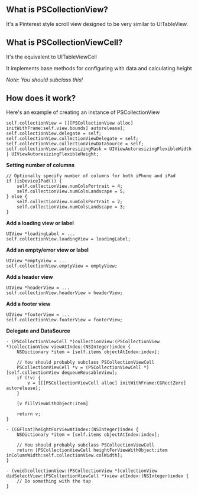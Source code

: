 What is PSCollectionView?
---
It's a Pinterest style scroll view designed to be very similar to UITableView.

What is PSCollectionViewCell?
---
It's the equivalent to UITableViewCell

It implements base methods for configuring with data and calculating height

*Note: You should subclass this!*

How does it work?
---

Here's an example of creating an instance of PSCollectionView

    self.collectionView = [[[PSCollectionView alloc] initWithFrame:self.view.bounds] autorelease];
    self.collectionView.delegate = self;
    self.collectionView.collectionViewDelegate = self;
    self.collectionView.collectionViewDataSource = self;
    self.collectionView.autoresizingMask = UIViewAutoresizingFlexibleWidth | UIViewAutoresizingFlexibleHeight;

**Setting number of columns**

    // Optionally specify number of columns for both iPhone and iPad
    if (isDeviceIPad()) {
        self.collectionView.numColsPortrait = 4;
        self.collectionView.numColsLandscape = 5;
    } else {
        self.collectionView.numColsPortrait = 2;
        self.collectionView.numColsLandscape = 3;
    }

**Add a loading view or label**

    UIView *loadingLabel = ...
    self.collectionView.loadingView = loadingLabel;

**Add an empty/error view or label**

    UIView *emptyView = ...
    self.collectionView.emptyView = emptyView;

**Add a header view**

    UIView *headerView = ...
    self.collectionView.headerView = headerView;

**Add a footer view**

    UIView *footerView = ...
    self.collectionView.footerView = footerView;

**Delegate and DataSource**

    - (PSCollectionViewCell *)collectionView:(PSCollectionView *)collectionView viewAtIndex:(NSInteger)index {
        NSDictionary *item = [self.items objectAtIndex:index];
        
        // You should probably subclass PSCollectionViewCell
        PSCollectionViewCell *v = (PSCollectionViewCell *)[self.collectionView dequeueReusableView];
        if (!v) {
            v = [[[PSCollectionViewCell alloc] initWithFrame:CGRectZero] autorelease];
        }
        
        [v fillViewWithObject:item]
        
        return v;
    }

    - (CGFloat)heightForViewAtIndex:(NSInteger)index {
        NSDictionary *item = [self.items objectAtIndex:index];

        // You should probably subclass PSCollectionViewCell
        return [PSCollectionViewCell heightForViewWithObject:item inColumnWidth:self.collectionView.colWidth];
    }

    - (void)collectionView:(PSCollectionView *)collectionView didSelectView:(PSCollectionViewCell *)view atIndex:(NSInteger)index {
        // Do something with the tap
    }